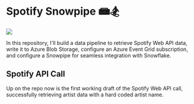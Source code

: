 <H1> Spotify Snowpipe 📾🏂 </H1>

<div class="tenor-gif-embed" data-postid="3564085" data-share-method="host" data-aspect-ratio="1.80952" data-width="100%">
  <img src="https://media1.tenor.com/m/7EqYwNjvcsgAAAAC/hey-everybody-hey-there.gif">
    </div>

<p> In this repository, I'll build a data pipeline to retrieve Spotify Web API data, write it to Azure Blob Storage, configure an Azure Event Grid subscription, and configure a Snowpipe for seamless integration with Snowflake.</p>
<h2>Spotify API Call</h2>
<p> Up on the repo now is the first working draft of the Spotify Web API call, successfully retrieving artist data with a hard coded artist name.</p>
